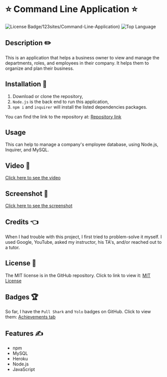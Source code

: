# ⭐ Command Line Application ⭐

![License Badge](https://img.shields.io/github/license-MIT-yellow.svg)/123sites/Command-Line-Application) ![Top Language](https://img.shields.io/github/languages/top/123sites/Command-Line-Application)

## Description ✏️

This is an application that helps a business owner to view and manage the departments, roles, and employees in their company.  It helps them to organize and plan their business.

## Installation 🔑

1.  Download or clone the repository,
2.  ```Node.js``` is the back end to run this application,
3.  ```npm i``` and ```inquirer``` will install the listed dependencies packages.

You can find the link to the repository at:
[Repository link](https://github.com/123sites/Command-Line-Application.git)

## Usage

This can help to manage a company's employee database, using Node.js, Inquirer, and MySQL.

## Video 🎯

[Click here to see the video]()

## Screenshot 🎯

[Click here to see the screenshot]() 

## Credits 👈

When I had trouble with this project, I first tried to problem-solve it myself. I used Google, YouTube, asked my instructor, his TA's, and/or reached out to a tutor.

## License 📝

The MIT license is in the GitHub repository.  Click to link to view it:
[MIT License](https://github.com/123sites/Command-Line/blob/main/LICENSE)

## Badges 🏆

So far, I have the `Pull Shark` and `Yolo` badges on GitHub.  Click to view them:
[Achievements tab](https://github.com/123sites?tab=achievements)

## Features ✍

- npm
- MySQL
- Heroku
- Node.js
- JavaScript
